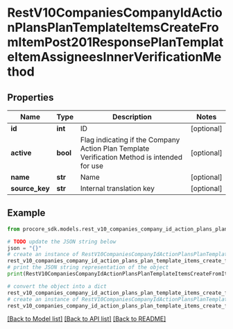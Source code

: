 # RestV10CompaniesCompanyIdActionPlansPlanTemplateItemsCreateFromItemPost201ResponsePlanTemplateItemAssigneesInnerVerificationMethod


## Properties

Name | Type | Description | Notes
------------ | ------------- | ------------- | -------------
**id** | **int** | ID | [optional] 
**active** | **bool** | Flag indicating if the Company Action Plan Template Verification Method is intended for use | [optional] 
**name** | **str** | Name | [optional] 
**source_key** | **str** | Internal translation key | [optional] 

## Example

```python
from procore_sdk.models.rest_v10_companies_company_id_action_plans_plan_template_items_create_from_item_post201_response_plan_template_item_assignees_inner_verification_method import RestV10CompaniesCompanyIdActionPlansPlanTemplateItemsCreateFromItemPost201ResponsePlanTemplateItemAssigneesInnerVerificationMethod

# TODO update the JSON string below
json = "{}"
# create an instance of RestV10CompaniesCompanyIdActionPlansPlanTemplateItemsCreateFromItemPost201ResponsePlanTemplateItemAssigneesInnerVerificationMethod from a JSON string
rest_v10_companies_company_id_action_plans_plan_template_items_create_from_item_post201_response_plan_template_item_assignees_inner_verification_method_instance = RestV10CompaniesCompanyIdActionPlansPlanTemplateItemsCreateFromItemPost201ResponsePlanTemplateItemAssigneesInnerVerificationMethod.from_json(json)
# print the JSON string representation of the object
print(RestV10CompaniesCompanyIdActionPlansPlanTemplateItemsCreateFromItemPost201ResponsePlanTemplateItemAssigneesInnerVerificationMethod.to_json())

# convert the object into a dict
rest_v10_companies_company_id_action_plans_plan_template_items_create_from_item_post201_response_plan_template_item_assignees_inner_verification_method_dict = rest_v10_companies_company_id_action_plans_plan_template_items_create_from_item_post201_response_plan_template_item_assignees_inner_verification_method_instance.to_dict()
# create an instance of RestV10CompaniesCompanyIdActionPlansPlanTemplateItemsCreateFromItemPost201ResponsePlanTemplateItemAssigneesInnerVerificationMethod from a dict
rest_v10_companies_company_id_action_plans_plan_template_items_create_from_item_post201_response_plan_template_item_assignees_inner_verification_method_from_dict = RestV10CompaniesCompanyIdActionPlansPlanTemplateItemsCreateFromItemPost201ResponsePlanTemplateItemAssigneesInnerVerificationMethod.from_dict(rest_v10_companies_company_id_action_plans_plan_template_items_create_from_item_post201_response_plan_template_item_assignees_inner_verification_method_dict)
```
[[Back to Model list]](../README.md#documentation-for-models) [[Back to API list]](../README.md#documentation-for-api-endpoints) [[Back to README]](../README.md)


